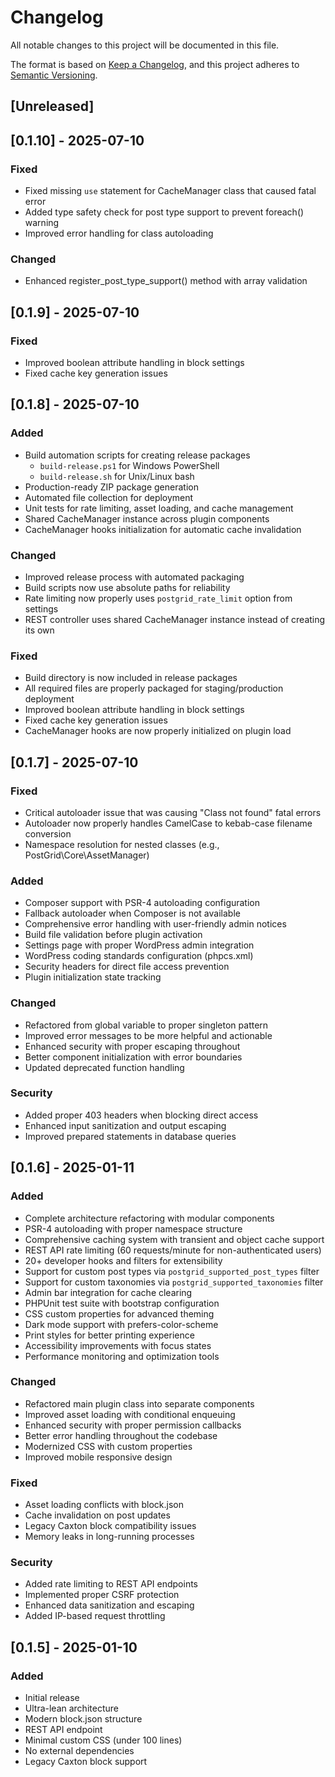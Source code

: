 # Changelog

All notable changes to this project will be documented in this file.

The format is based on [Keep a Changelog](https://keepachangelog.com/en/1.0.0/),
and this project adheres to [Semantic Versioning](https://semver.org/spec/v2.0.0.html).

## [Unreleased]

## [0.1.10] - 2025-07-10

### Fixed
- Fixed missing `use` statement for CacheManager class that caused fatal error
- Added type safety check for post type support to prevent foreach() warning
- Improved error handling for class autoloading

### Changed
- Enhanced register_post_type_support() method with array validation

## [0.1.9] - 2025-07-10

### Fixed
- Improved boolean attribute handling in block settings
- Fixed cache key generation issues

## [0.1.8] - 2025-07-10

### Added
- Build automation scripts for creating release packages
  - `build-release.ps1` for Windows PowerShell
  - `build-release.sh` for Unix/Linux bash
- Production-ready ZIP package generation
- Automated file collection for deployment
- Unit tests for rate limiting, asset loading, and cache management
- Shared CacheManager instance across plugin components
- CacheManager hooks initialization for automatic cache invalidation

### Changed
- Improved release process with automated packaging
- Build scripts now use absolute paths for reliability
- Rate limiting now properly uses `postgrid_rate_limit` option from settings
- REST controller uses shared CacheManager instance instead of creating its own

### Fixed
- Build directory is now included in release packages
- All required files are properly packaged for staging/production deployment
- Improved boolean attribute handling in block settings
- Fixed cache key generation issues
- CacheManager hooks are now properly initialized on plugin load

## [0.1.7] - 2025-07-10

### Fixed
- Critical autoloader issue that was causing "Class not found" fatal errors
- Autoloader now properly handles CamelCase to kebab-case filename conversion
- Namespace resolution for nested classes (e.g., PostGrid\Core\AssetManager)

### Added
- Composer support with PSR-4 autoloading configuration
- Fallback autoloader when Composer is not available
- Comprehensive error handling with user-friendly admin notices
- Build file validation before plugin activation
- Settings page with proper WordPress admin integration
- WordPress coding standards configuration (phpcs.xml)
- Security headers for direct file access prevention
- Plugin initialization state tracking

### Changed
- Refactored from global variable to proper singleton pattern
- Improved error messages to be more helpful and actionable
- Enhanced security with proper escaping throughout
- Better component initialization with error boundaries
- Updated deprecated function handling

### Security
- Added proper 403 headers when blocking direct access
- Enhanced input sanitization and output escaping
- Improved prepared statements in database queries

## [0.1.6] - 2025-01-11

### Added
- Complete architecture refactoring with modular components
- PSR-4 autoloading with proper namespace structure
- Comprehensive caching system with transient and object cache support
- REST API rate limiting (60 requests/minute for non-authenticated users)
- 20+ developer hooks and filters for extensibility
- Support for custom post types via `postgrid_supported_post_types` filter
- Support for custom taxonomies via `postgrid_supported_taxonomies` filter
- Admin bar integration for cache clearing
- PHPUnit test suite with bootstrap configuration
- CSS custom properties for advanced theming
- Dark mode support with prefers-color-scheme
- Print styles for better printing experience
- Accessibility improvements with focus states
- Performance monitoring and optimization tools

### Changed
- Refactored main plugin class into separate components
- Improved asset loading with conditional enqueuing
- Enhanced security with proper permission callbacks
- Better error handling throughout the codebase
- Modernized CSS with custom properties
- Improved mobile responsive design

### Fixed
- Asset loading conflicts with block.json
- Cache invalidation on post updates
- Legacy Caxton block compatibility issues
- Memory leaks in long-running processes

### Security
- Added rate limiting to REST API endpoints
- Implemented proper CSRF protection
- Enhanced data sanitization and escaping
- Added IP-based request throttling

## [0.1.5] - 2025-01-10

### Added
- Initial release
- Ultra-lean architecture
- Modern block.json structure
- REST API endpoint
- Minimal custom CSS (under 100 lines)
- No external dependencies
- Legacy Caxton block support
